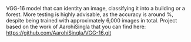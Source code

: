 VGG-16 model that can identity an image, classifying it into a building or a forest. 
More testing is highly advisable, as the accuracy is around %, despite being trained with approximately 6,000 images in total. 
Project based on the work of AarohiSingla that you can find here: https://github.com/AarohiSingla/VGG-16.git
